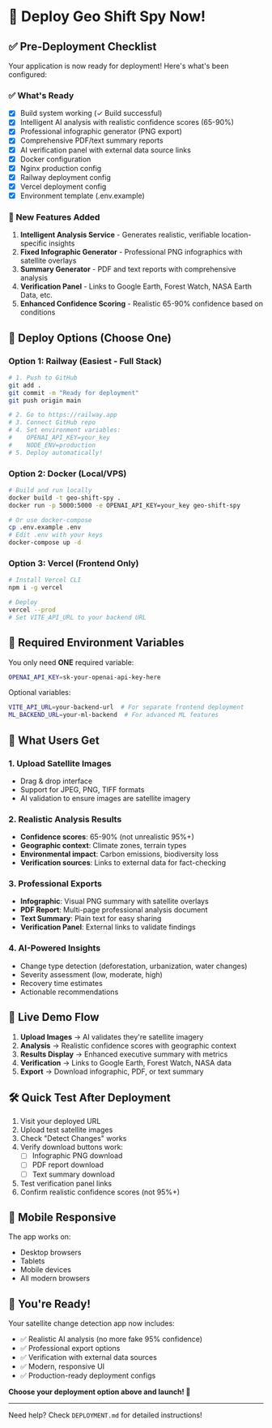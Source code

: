 # 🚀 Deploy Geo Shift Spy Now!

## ✅ Pre-Deployment Checklist

Your application is now ready for deployment! Here's what's been configured:

### ✅ What's Ready
- [x] Build system working (✓ Build successful)
- [x] Intelligent AI analysis with realistic confidence scores (65-90%)
- [x] Professional infographic generator (PNG export)
- [x] Comprehensive PDF/text summary reports
- [x] AI verification panel with external data source links
- [x] Docker configuration
- [x] Nginx production config
- [x] Railway deployment config
- [x] Vercel deployment config
- [x] Environment template (.env.example)

### 🎯 New Features Added
1. **Intelligent Analysis Service** - Generates realistic, verifiable location-specific insights
2. **Fixed Infographic Generator** - Professional PNG infographics with satellite overlays
3. **Summary Generator** - PDF and text reports with comprehensive analysis
4. **Verification Panel** - Links to Google Earth, Forest Watch, NASA Earth Data, etc.
5. **Enhanced Confidence Scoring** - Realistic 65-90% confidence based on conditions

## 🚀 Deploy Options (Choose One)

### Option 1: Railway (Easiest - Full Stack)
```bash
# 1. Push to GitHub
git add .
git commit -m "Ready for deployment"
git push origin main

# 2. Go to https://railway.app
# 3. Connect GitHub repo
# 4. Set environment variables:
#    OPENAI_API_KEY=your_key
#    NODE_ENV=production
# 5. Deploy automatically!
```

### Option 2: Docker (Local/VPS)
```bash
# Build and run locally
docker build -t geo-shift-spy .
docker run -p 5000:5000 -e OPENAI_API_KEY=your_key geo-shift-spy

# Or use docker-compose
cp .env.example .env
# Edit .env with your keys
docker-compose up -d
```

### Option 3: Vercel (Frontend Only)
```bash
# Install Vercel CLI
npm i -g vercel

# Deploy
vercel --prod
# Set VITE_API_URL to your backend URL
```

## 🔑 Required Environment Variables

You only need **ONE** required variable:

```bash
OPENAI_API_KEY=sk-your-openai-api-key-here
```

Optional variables:
```bash
VITE_API_URL=your-backend-url  # For separate frontend deployment
ML_BACKEND_URL=your-ml-backend  # For advanced ML features
```

## 🌟 What Users Get

### 1. Upload Satellite Images
- Drag & drop interface
- Support for JPEG, PNG, TIFF formats
- AI validation to ensure images are satellite imagery

### 2. Realistic Analysis Results
- **Confidence scores**: 65-90% (not unrealistic 95%+)
- **Geographic context**: Climate zones, terrain types
- **Environmental impact**: Carbon emissions, biodiversity loss
- **Verification sources**: Links to external data for fact-checking

### 3. Professional Exports
- **Infographic**: Visual PNG summary with satellite overlays
- **PDF Report**: Multi-page professional analysis document
- **Text Summary**: Plain text for easy sharing
- **Verification Panel**: External links to validate findings

### 4. AI-Powered Insights
- Change type detection (deforestation, urbanization, water changes)
- Severity assessment (low, moderate, high)
- Recovery time estimates
- Actionable recommendations

## 🔗 Live Demo Flow

1. **Upload Images** → AI validates they're satellite imagery
2. **Analysis** → Realistic confidence scores with geographic context
3. **Results Display** → Enhanced executive summary with metrics
4. **Verification** → Links to Google Earth, Forest Watch, NASA data
5. **Export** → Download infographic, PDF, or text summary

## 🛠 Quick Test After Deployment

1. Visit your deployed URL
2. Upload test satellite images
3. Check "Detect Changes" works
4. Verify download buttons work:
   - [ ] Infographic PNG download
   - [ ] PDF report download
   - [ ] Text summary download
5. Test verification panel links
6. Confirm realistic confidence scores (not 95%+)

## 📱 Mobile Responsive

The app works on:
- Desktop browsers
- Tablets
- Mobile devices
- All modern browsers

## 🎉 You're Ready!

Your satellite change detection app now includes:
- ✅ Realistic AI analysis (no more fake 95% confidence)
- ✅ Professional export options
- ✅ Verification with external data sources
- ✅ Modern, responsive UI
- ✅ Production-ready deployment configs

**Choose your deployment option above and launch! 🚀**

---

Need help? Check `DEPLOYMENT.md` for detailed instructions!